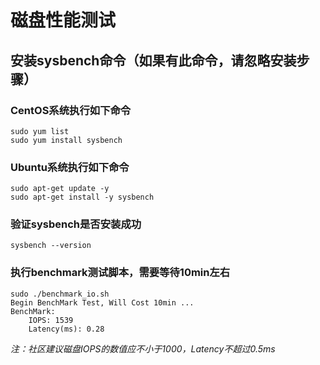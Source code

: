 # 磁盘性能测试

## 安装sysbench命令（如果有此命令，请忽略安装步骤）

### CentOS系统执行如下命令

```
sudo yum list
sudo yum install sysbench
```

### Ubuntu系统执行如下命令

```
sudo apt-get update -y
sudo apt-get install -y sysbench
```

### 验证sysbench是否安装成功

```
sysbench --version
```

### 执行benchmark测试脚本，需要等待10min左右

```
sudo ./benchmark_io.sh
Begin BenchMark Test, Will Cost 10min ...
BenchMark:
    IOPS: 1539
    Latency(ms): 0.28
```

*注：社区建议磁盘IOPS的数值应不小于1000，Latency不超过0.5ms*






